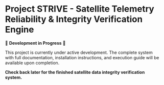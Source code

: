 # Project STRIVE - Satellite Telemetry Reliability & Integrity Verification Engine

🚧 **Development in Progress** 🚧

This project is currently under active development. The complete system with full documentation, installation instructions, and execution guide will be available upon completion.

**Check back later for the finished satellite data integrity verification system.**
